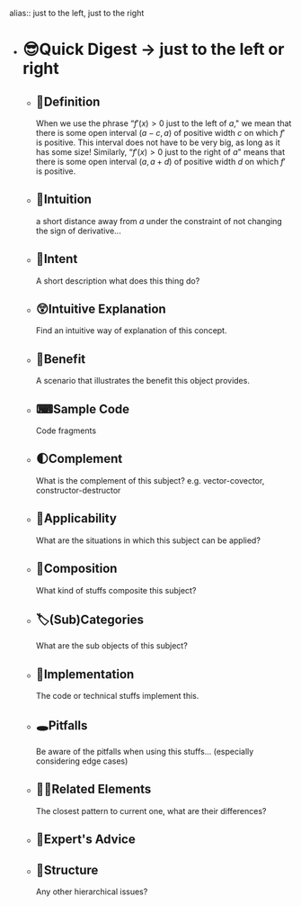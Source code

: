 alias:: just to the left, just to the right

- # 😎Quick Digest -> just to the left or right
	- ## 📝Definition
	  When we use the phrase “$f'(x)>0$ just to the left of $a$," we mean that there is some open interval $(a-c, a)$ of positive width $c$ on which $f'$ is positive. This interval does not have to be very big, as long as it has some size! Similarly, “$f'(x)>0$  just to the right of $a$" means that there is some open interval $(a, a+d)$ of positive width $d$ on which $f'$ is positive.
	- ## 🧠Intuition
	  a short distance away from $a$ under the constraint of not changing the sign of derivative...
	- ## 🎯Intent
	   A short description what does this thing do?
	- ## 😲Intuitive Explanation
	  Find an intuitive way of explanation of this concept.
	- ## 🚀Benefit
	   A scenario that illustrates the benefit this object provides.
	- ## ⌨Sample Code
	   Code fragments
	- ## 🌓Complement
	  What is the complement of this subject? e.g. vector-covector, constructor-destructor
	- ## 🤳Applicability
	   What are the situations in which this subject can be applied?
	- ## 🧪Composition
	  What kind of stuffs composite this subject?
	- ## 🏷(Sub)Categories
	  What are the sub objects of this subject?
	- ## 🔎Implementation
	   The code or technical stuffs implement this.
	- ## 🕳Pitfalls
	  Be aware of the pitfalls when using this stuffs... (especially considering edge cases)
	- ## 🙋‍♂️Related Elements
	   The closest pattern to current one, what are their differences?
	- ## 🥼Expert's Advice
	- ## 🧱Structure
	  Any other hierarchical issues?